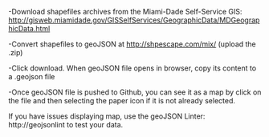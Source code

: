 -Download shapefiles archives from the Miami-Dade Self-Service GIS: 
http://gisweb.miamidade.gov/GISSelfServices/GeographicData/MDGeographicData.html

-Convert shapefiles to geoJSON at http://shpescape.com/mix/ (upload the .zip)

-Click download. When geoJSON file opens in browser, copy its content to a .geojson file

-Once geoJSON file is pushed to Github, you can see it as a map by click on the file and then selecting the paper icon if it is not already selected.

If you have issues displaying map, use the geoJSON Linter: http://geojsonlint to test your data.

